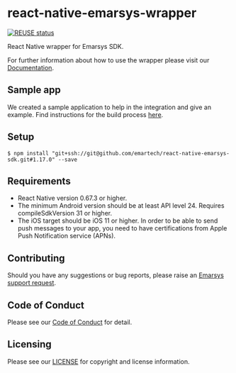 
# react-native-emarsys-wrapper

[![REUSE status](https://api.reuse.software/badge/github.com/emartech/react-native-emarsys-sdk)](https://api.reuse.software/info/github.com/emartech/react-native-emarsys-sdk)

React Native wrapper for Emarsys SDK.

For further information about how to use the wrapper please visit our [Documentation](https://github.com/emartech/react-native-emarsys-sdk/wiki "Wiki").

## Sample app
We created a sample application to help in the integration and give an example. Find instructions for the build process [here](https://github.com/emartech/react-native-emarsys-sdk/tree/master/sample "Sample app").

## Setup

`$ npm install "git+ssh://git@github.com/emartech/react-native-emarsys-sdk.git#1.17.0" --save`

## Requirements

- React Native version 0.67.3 or higher.
- The minimum Android version should be at least API level 24. Requires compileSdkVersion 31 or higher.
- The iOS target should be iOS 11 or higher. In order to be able to send push messages to your app, you need to have certifications from Apple Push Notification service (APNs).

## Contributing

Should you have any suggestions or bug reports, please raise an [Emarsys support request](https://help.emarsys.com/hc/en-us/articles/360012853058-Support-at-Emarsys-Raising-a-support-request).

## Code of Conduct

Please see our [Code of Conduct](https://github.com/emartech/.github/blob/main/CODE_OF_CONDUCT.md) for detail.

## Licensing

Please see our [LICENSE](https://github.com/emartech/react-native-emarsys-sdk/blob/master/LICENSE) for copyright and license information.
